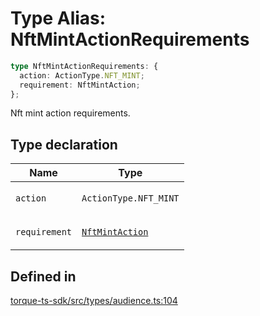 # Type Alias: NftMintActionRequirements

```ts
type NftMintActionRequirements: {
  action: ActionType.NFT_MINT;
  requirement: NftMintAction;
};
```

Nft mint action requirements.

## Type declaration

<table>
<thead>
<tr>
<th>Name</th>
<th>Type</th>
</tr>
</thead>
<tbody>
<tr>
<td>

`action`

</td>
<td>

`ActionType.NFT_MINT`

</td>
</tr>
<tr>
<td>

`requirement`

</td>
<td>

[`NftMintAction`](NftMintAction.md)

</td>
</tr>
</tbody>
</table>

## Defined in

[torque-ts-sdk/src/types/audience.ts:104](https://github.com/torque-labs/torque-ts-sdk/blob/e34efdf278512e8a58bacdba966e9cd90b1db20a/src/types/audience.ts#L104)

